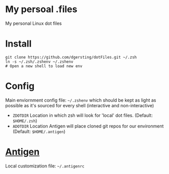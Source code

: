 # My persoal .files
My personal Linux dot files

# Install
	git clone https://github.com/dgersting/dotFiles.git ~/.zsh
	ln -s ~/.zsh/.zshenv ~/.zshenv
	# Open a new shell to load new env

# Config
Main enviornment config file: `~/.zshenv` which should be kept as light as possible as it's sourced for every shell (interactive and non-interactive)

* `ZDOTDIR` Location in which zsh will look for 'local' dot files. (Default: `$HOME/.zsh`)
* `ADOTDIR` Location Antigen will place cloned git repos for our environment (Default: `$HOME/.antigen`)

# [Antigen](https://github.com/zsh-users/antigen)
Local customization file: `~/.antigenrc`
